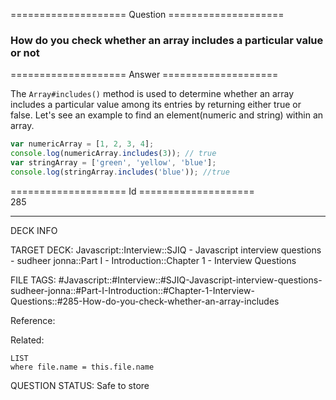 ==================== Question ====================  

### How do you check whether an array includes a particular value or not  

==================== Answer ====================  

The `Array#includes()` method is used to determine whether an array includes a
particular value among its entries by returning either true or false. Let's see
an example to find an element(numeric and string) within an array.

```javascript
var numericArray = [1, 2, 3, 4];
console.log(numericArray.includes(3)); // true
var stringArray = ['green', 'yellow', 'blue'];
console.log(stringArray.includes('blue')); //true
```

==================== Id ====================  
285

---

DECK INFO

TARGET DECK: Javascript::Interview::SJIQ - Javascript interview questions - sudheer jonna::Part I - Introduction::Chapter 1 - Interview Questions

FILE TAGS: #Javascript::#Interview::#SJIQ-Javascript-interview-questions-sudheer-jonna::#Part-I-Introduction::#Chapter-1-Interview-Questions::#285-How-do-you-check-whether-an-array-includes

Reference:

Related:

```dataview
LIST
where file.name = this.file.name
```

QUESTION STATUS: Safe to store
